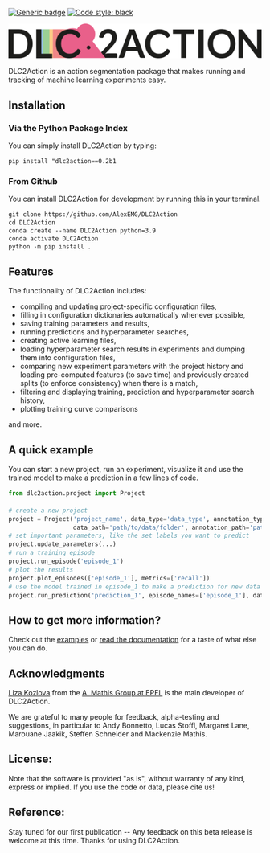 [![Generic badge](https://img.shields.io/badge/Contributions-Welcome-brightgreen.svg)](CONTRIBUTING.md)
<a href="https://github.com/psf/black"><img alt="Code style: black" src="https://img.shields.io/badge/code%20style-black-000000.svg"></a>

![](logos/title.png)

DLC2Action is an action segmentation package that makes running and tracking of machine learning experiments easy.

## Installation

### Via the Python Package Index

You can simply install DLC2Action by typing:

```
pip install "dlc2action==0.2b1
```

### From Github

You can install DLC2Action for development by running this in your terminal.
```
git clone https://github.com/AlexEMG/DLC2Action
cd DLC2Action
conda create --name DLC2Action python=3.9
conda activate DLC2Action
python -m pip install .
```

## Features

The functionality of DLC2Action includes:
 - compiling and updating project-specific configuration files,
 - filling in configuration dictionaries automatically whenever possible,
 - saving training parameters and results,
 - running predictions and hyperparameter searches,
 - creating active learning files,
 - loading hyperparameter search results in experiments and dumping them into configuration files,
 - comparing new experiment parameters with the project history and loading pre-computed features (to save time) and previously
   created splits (to enforce consistency) when there is a match,
 - filtering and displaying training, prediction and hyperparameter search history,
 - plotting training curve comparisons

and more.

## A quick example

You can start a new project, run an experiment, visualize it and use the trained model to make a prediction
in a few lines of code.
```python
from dlc2action.project import Project

# create a new project
project = Project('project_name', data_type='data_type', annotation_type='annotation_type',
                  data_path='path/to/data/folder', annotation_path='path/to/annotation/folder')
# set important parameters, like the set labels you want to predict
project.update_parameters(...)
# run a training episode
project.run_episode('episode_1')
# plot the results
project.plot_episodes(['episode_1'], metrics=['recall'])
# use the model trained in episode_1 to make a prediction for new data
project.run_prediction('prediction_1', episode_names=['episode_1'], data_path='path/to/new_data/folder')
```

## How to get more information?

Check out the [examples](/examples) or [read the documentation](https://alexemg.github.io/DLC2action/html_docs/dlc2action.html) for a taste of what else you can do.


## Acknowledgments

[Liza Kozlova](https://github.com/elkoz) from the [A. Mathis Group at EPFL](https://www.mathislab.org/) is the main developer of DLC2Action.

We are grateful to many people for feedback, alpha-testing and suggestions, in particular to Andy Bonnetto, Lucas Stoffl, Margaret Lane, Marouane Jaakik, Steffen Schneider and Mackenzie Mathis.

## License:

Note that the software is provided "as is", without warranty of any kind, express or implied. If you use the code or data, please cite us!

## Reference:

Stay tuned for our first publication -- Any feedback on this beta release is welcome at this time. Thanks for using DLC2Action.
